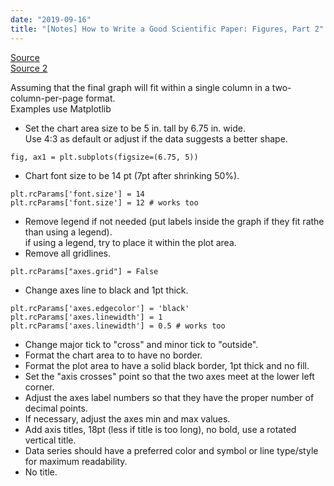 ```yaml
---
date: "2019-09-16"
title: "[Notes] How to Write a Good Scientific Paper: Figures, Part 2"
---
```

[Source](https://www.spiedigitallibrary.org/journals/journal-of-micro-nanolithography-mems-and-moems/volume-13/issue-01/010102/How-to-Write-a-Good-Scientific-Paper--Figures-Part/1*1117/1.JMM.13.1.010102.full?SSO=1)  
[Source 2](http://www.lithoguru.com/scientist/litho_papers/JM3%20editorial%202014%20q1_Figures%20part2.pdf)

Assuming that the final graph will fit within a single column in
a two-column-per-page format.  
Examples use Matplotlib


* Set the chart area size to be 5 in. tall by 6.75 in. wide.  
    Use 4:3 as default or adjust if the data suggests a better shape.  
```
fig, ax1 = plt.subplots(figsize=(6.75, 5))
```    
* Chart font size to be 14 pt (7pt after shrinking 50%).  
```
plt.rcParams['font.size'] = 14
plt.rcParams['font.size'] = 12 # works too
```  
* Remove legend if not needed (put labels inside the graph if they fit
rathe than using a legend).  
    if using a legend, try to place it within the plot area.  
* Remove all gridlines.  
```
plt.rcParams["axes.grid"] = False
```
* Change axes line to black and 1pt thick.  
```
plt.rcParams['axes.edgecolor'] = 'black'
plt.rcParams['axes.linewidth'] = 1
plt.rcParams['axes.linewidth'] = 0.5 # works too
```
* Change major tick to "cross" and minor tick to "outside".  
* Format the chart area to to have no border.  
* Format the plot area to have a solid black border, 1pt thick and no fill.  
* Set the "axis crosses" point so that the two axes meet at the lower left corner.  
* Adjust the axes label numbers so that they have the proper number of decimal points.  
* If necessary, adjust the axes min and max values.  
* Add axis titles, 18pt (less if title is too long), no bold, use a rotated vertical title.  
* Data series should have a preferred color and symbol or line type/style for maximum
readability.  
* No title.  

